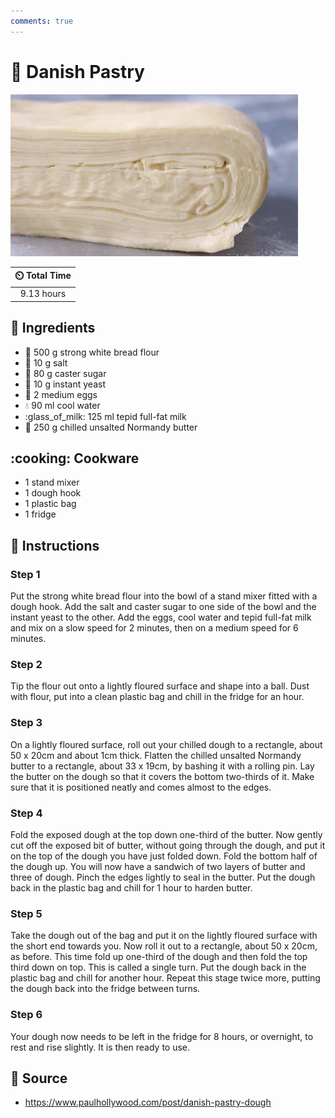 ```yaml
---
comments: true
---
```

# :pie: Danish Pastry

![Danish Pastry](../../assets/images/danish-pastry.png)

| :timer_clock: Total Time |
|:-----------------------: |
| 9.13 hours |

## :salt: Ingredients

- :ear_of_rice: 500 g strong white bread flour
- :salt: 10 g salt
- :candy: 80 g caster sugar
- :microbe: 10 g instant yeast
- :egg: 2 medium eggs
- :droplet: 90 ml cool water
- :glass_of_milk: 125 ml tepid full-fat milk
- :butter: 250 g chilled unsalted Normandy butter

## :cooking: Cookware

- 1 stand mixer
- 1 dough hook
- 1 plastic bag
- 1 fridge

## :pencil: Instructions

### Step 1

Put the strong white bread flour into the bowl of a stand mixer fitted with a dough hook. Add the salt and caster sugar
to one side of the bowl and the instant yeast to the other. Add the eggs, cool water and tepid full-fat milk and mix on
a slow speed for 2 minutes, then on a medium speed for 6 minutes.

### Step 2

Tip the flour out onto a lightly floured surface and shape into a ball. Dust with flour, put into a clean plastic bag
and chill in the fridge for an hour.

### Step 3

On a lightly floured surface, roll out your chilled dough to a rectangle, about 50 x 20cm and about 1cm thick. Flatten
the chilled unsalted Normandy butter to a rectangle, about 33 x 19cm, by bashing it with a rolling pin. Lay the butter
on the dough so that it covers the bottom two-thirds of it. Make sure that it is positioned neatly and comes almost to
the edges.

### Step 4

Fold the exposed dough at the top down one-third of the butter. Now gently cut off the exposed bit of butter, without
going through the dough, and put it on the top of the dough you have just folded down. Fold the bottom half of the dough
up. You will now have a sandwich of two layers of butter and three of dough. Pinch the edges lightly to seal in the
butter. Put the dough back in the plastic bag and chill for 1 hour to harden butter.

### Step 5

Take the dough out of the bag and put it on the lightly floured surface with the short end towards you. Now roll it out
to a rectangle, about 50 x 20cm, as before. This time fold up one-third of the dough and then fold the top third down on
top. This is called a single turn. Put the dough back in the plastic bag and chill for another hour. Repeat this stage
twice more, putting the dough back into the fridge between turns.

### Step 6

Your dough now needs to be left in the fridge for 8 hours, or overnight, to rest and rise slightly. It is then ready to
use.

## :link: Source

- <https://www.paulhollywood.com/post/danish-pastry-dough>
